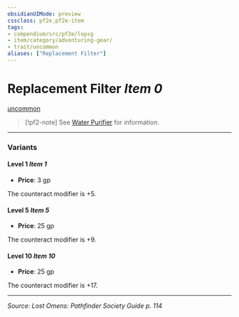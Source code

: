 ```yaml
---
obsidianUIMode: preview
cssclass: pf2e,pf2e-item
tags:
- compendium/src/pf2e/lopsg
- item/category/adventuring-gear/
- trait/uncommon
aliases: ["Replacement Filter"]
---
```

# Replacement Filter *Item 0*  
[uncommon](uncommon.md "Uncommon Rarity Trait")  


> [!pf2-note]
> See [Water Purifier](water-purifier-lopsg.md) for information.

---

### Variants

#### Level 1 *Item 1*

- **Price**: 3 gp

The counteract modifier is +5.

#### Level 5 *Item 5*

- **Price**: 25 gp

The counteract modifier is +9.

#### Level 10 *Item 10*

- **Price**: 25 gp

The counteract modifier is +17.

---
*Source: Lost Omens: Pathfinder Society Guide p. 114*